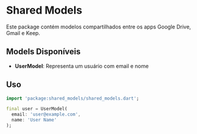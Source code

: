 # Shared Models

Este package contém modelos compartilhados entre os apps Google Drive, Gmail e Keep.

## Models Disponíveis

- **UserModel**: Representa um usuário com email e nome

## Uso

```dart
import 'package:shared_models/shared_models.dart';

final user = UserModel(
  email: 'user@example.com',
  name: 'User Name'
);
```
